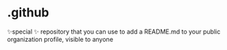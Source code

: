 # .github
✨special ✨ repository that you can use to add a README.md to your public organization profile, visible to anyone

